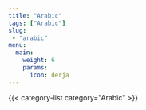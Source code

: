 ```yaml
---
title: "Arabic"
tags: ["Arabic"]
slug:
 - "arabic"
menu:
  main:
    weight: 6
    params:
      icon: derja
---
```


{{< category-list category="Arabic" >}}
